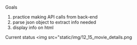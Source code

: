 Goals
1. practice making API calls from back-end
2. parse json object to extract info needed
3. display info on html

Current status
<img src="static/img/12_15_movie_details.png
